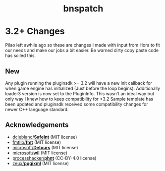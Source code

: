 # <p align="center">bnspatch</p>
# 3.2+ Changes
Pilao left awhile ago so these are changes I made with input from Hora to fit our needs and make our jobs a bit easier. Be warned dirty copy paste code has soiled this.

## New
Any plugin running the pluginsdk >= 3.2 will have a new init callback for when game engine has initialized (Just before the loop begins). Additionally loader3 version is now set to the PluginInfo. This wasn't an ideal way but only way I knew how to keep compatibility for <3.2
Sample template has been updated and pluginsdk received some compatibility changes for newer C++ language standard.
## Acknowledgements
- [dcleblanc/**SafeInt**][3.0] (MIT license)
- [fmtlib/**fmt**][3.1] (MIT license)
- [microsoft/**Detours**][3.2] (MIT license)
- [microsoft/**wil**][3.3] (MIT license)
- [processhacker/**phnt**][3.4] (CC-BY-4.0 license)
- [zeux/**pugixml**][3.5] (MIT license)

[3.0]: https://github.com/dcleblanc/SafeInt
[3.1]: https://github.com/fmtlib/fmt
[3.2]: https://github.com/microsoft/Detours
[3.3]: https://github.com/microsoft/wil
[3.4]: https://github.com/processhacker/phnt
[3.5]: https://github.com/zeux/pugixml

